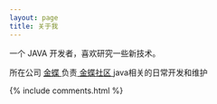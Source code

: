 ```yaml
---
layout: page
title: 关于我 
---
```


一个 JAVA 开发者，喜欢研究一些新技术。

<p>

所在公司
<a target="_blank" href="http://www.kingdee.com"> 金蝶 </a>
负责<a target="_blank" href="http://club.kingdee.com"> 金蝶社区 </a>java相关的日常开发和维护
<p>


{% include comments.html %}



